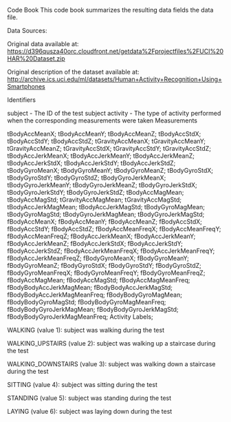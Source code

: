 Code Book
This code book summarizes the resulting data fields the data file.


Data Sources:

Original data available at:
https://d396qusza40orc.cloudfront.net/getdata%2Fprojectfiles%2FUCI%20HAR%20Dataset.zip

Original description of the dataset available at: 
http://archive.ics.uci.edu/ml/datasets/Human+Activity+Recognition+Using+Smartphones


Identifiers

subject - The ID of the test subject
activity - The type of activity performed when the corresponding measurements were taken
Measurements

tBodyAccMeanX;
tBodyAccMeanY;
tBodyAccMeanZ;
tBodyAccStdX;
tBodyAccStdY;
tBodyAccStdZ;
tGravityAccMeanX;
tGravityAccMeanY;
tGravityAccMeanZ;
tGravityAccStdX;
tGravityAccStdY;
tGravityAccStdZ;
tBodyAccJerkMeanX;
tBodyAccJerkMeanY;
tBodyAccJerkMeanZ;
tBodyAccJerkStdX;
tBodyAccJerkStdY;
tBodyAccJerkStdZ;
tBodyGyroMeanX;
tBodyGyroMeanY;
tBodyGyroMeanZ;
tBodyGyroStdX;
tBodyGyroStdY;
tBodyGyroStdZ;
tBodyGyroJerkMeanX;
tBodyGyroJerkMeanY;
tBodyGyroJerkMeanZ;
tBodyGyroJerkStdX;
tBodyGyroJerkStdY;
tBodyGyroJerkStdZ;
tBodyAccMagMean;
tBodyAccMagStd;
tGravityAccMagMean;
tGravityAccMagStd;
tBodyAccJerkMagMean;
tBodyAccJerkMagStd;
tBodyGyroMagMean;
tBodyGyroMagStd;
tBodyGyroJerkMagMean;
tBodyGyroJerkMagStd;
fBodyAccMeanX;
fBodyAccMeanY;
fBodyAccMeanZ;
fBodyAccStdX;
fBodyAccStdY;
fBodyAccStdZ;
fBodyAccMeanFreqX;
fBodyAccMeanFreqY;
fBodyAccMeanFreqZ;
fBodyAccJerkMeanX;
fBodyAccJerkMeanY;
fBodyAccJerkMeanZ;
fBodyAccJerkStdX;
fBodyAccJerkStdY;
fBodyAccJerkStdZ;
fBodyAccJerkMeanFreqX;
fBodyAccJerkMeanFreqY;
fBodyAccJerkMeanFreqZ;
fBodyGyroMeanX;
fBodyGyroMeanY;
fBodyGyroMeanZ;
fBodyGyroStdX;
fBodyGyroStdY;
fBodyGyroStdZ;
fBodyGyroMeanFreqX;
fBodyGyroMeanFreqY;
fBodyGyroMeanFreqZ;
fBodyAccMagMean;
fBodyAccMagStd;
fBodyAccMagMeanFreq;
fBodyBodyAccJerkMagMean;
fBodyBodyAccJerkMagStd;
fBodyBodyAccJerkMagMeanFreq;
fBodyBodyGyroMagMean;
fBodyBodyGyroMagStd;
fBodyBodyGyroMagMeanFreq;
fBodyBodyGyroJerkMagMean;
fBodyBodyGyroJerkMagStd;
fBodyBodyGyroJerkMagMeanFreq;
Activity Labels;

WALKING (value 1): subject was walking during the test

WALKING_UPSTAIRS (value 2): subject was walking up a staircase during the test

WALKING_DOWNSTAIRS (value 3): subject was walking down a staircase during the test

SITTING (value 4): subject was sitting during the test

STANDING (value 5): subject was standing during the test

LAYING (value 6): subject was laying down during the test
